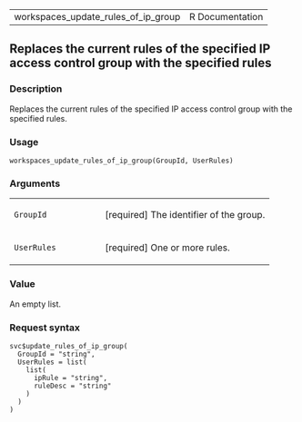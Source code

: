 <table style="width: 100%;">
<tbody>
<tr class="odd">
<td>workspaces_update_rules_of_ip_group</td>
<td style="text-align: right;">R Documentation</td>
</tr>
</tbody>
</table>

## Replaces the current rules of the specified IP access control group with the specified rules

### Description

Replaces the current rules of the specified IP access control group with
the specified rules.

### Usage

    workspaces_update_rules_of_ip_group(GroupId, UserRules)

### Arguments

<table>
<colgroup>
<col style="width: 35%" />
<col style="width: 65%" />
</colgroup>
<tbody>
<tr class="odd">
<td><code
id="workspaces_update_rules_of_ip_group_:_GroupId">GroupId</code></td>
<td><p>[required] The identifier of the group.</p></td>
</tr>
<tr class="even">
<td><code
id="workspaces_update_rules_of_ip_group_:_UserRules">UserRules</code></td>
<td><p>[required] One or more rules.</p></td>
</tr>
</tbody>
</table>

### Value

An empty list.

### Request syntax

    svc$update_rules_of_ip_group(
      GroupId = "string",
      UserRules = list(
        list(
          ipRule = "string",
          ruleDesc = "string"
        )
      )
    )
